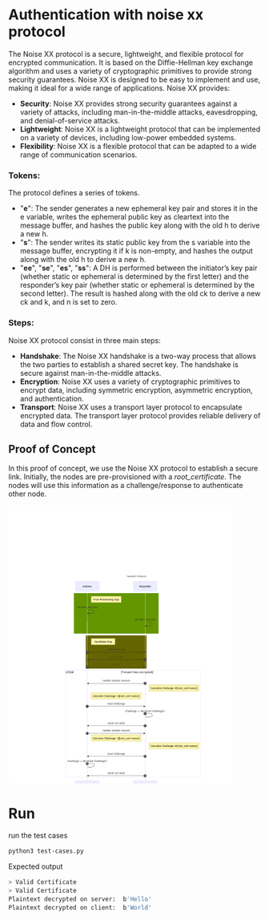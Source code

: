 # Authentication with noise xx protocol
The Noise XX protocol is a secure, lightweight, and flexible protocol for encrypted communication. It is based on the Diffie-Hellman key exchange algorithm and uses a variety of cryptographic primitives to provide strong security guarantees. Noise XX is designed to be easy to implement and use, making it ideal for a wide range of applications.
Noise XX provides:
* **Security**: Noise XX provides strong security guarantees against a variety of attacks, including man-in-the-middle attacks, eavesdropping, and denial-of-service attacks.
* **Lightweight**: Noise XX is a lightweight protocol that can be implemented on a variety of devices, including low-power embedded systems.
* **Flexibility**: Noise XX is a flexible protocol that can be adapted to a wide range of communication scenarios.

 
### Tokens:
The protocol defines a series of tokens. 
* "**e**": The sender generates a new ephemeral key pair and stores it in the e variable, writes the ephemeral public key as cleartext into the message buffer, and hashes the public key along with the old h to derive a new h.
* "**s**": The sender writes its static public key from the s variable into the message buffer, encrypting it if k is non-empty, and hashes the output along with the old h to derive a new h.
* "**ee**", "**se**", "**es**", "**ss**": A DH is performed between the initiator’s key  pair (whether static or ephemeral is determined by the first letter) and the responder’s key pair (whether static or ephemeral is determined by the second letter). The result is hashed along with the old ck to derive a new 
ck and k, and n is set to zero.

### Steps:
Noise XX protocol consist in three main steps:
* **Handshake**: The Noise XX handshake is a two-way process that allows the two parties to establish a shared secret key. The handshake is secure against man-in-the-middle attacks.
* **Encryption**: Noise XX uses a variety of cryptographic primitives to encrypt data, including symmetric encryption, asymmetric encryption, and authentication.
* **Transport**: Noise XX uses a transport layer protocol to encapsulate encrypted data. The transport layer protocol provides reliable delivery of data and flow control.


## Proof of Concept

In this proof of concept, we use the Noise XX protocol to establish a secure link. 
Initially, the nodes are pre-provisioned with a _root_certificate_. The nodes will use this information as a challenge/response to authenticate other node.

![](img/proto.png)

# Run 
run the test cases
```bash
python3 test-cases.py
```
Expected output
```bash
> Valid Certificate
> Valid Certificate
Plaintext decrypted on server:  b'Hello'
Plaintext decrypted on client:  b'World'

```